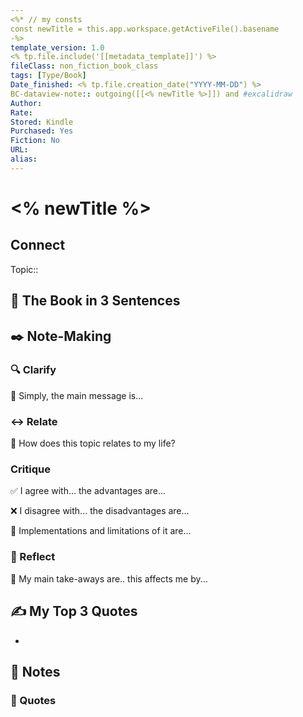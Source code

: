 ```yaml
---
<%* // my consts
const newTitle = this.app.workspace.getActiveFile().basename
-%>
template_version: 1.0
<% tp.file.include('[[metadata_template]]') %>
fileClass: non_fiction_book_class
tags: [Type/Book]
Date_finished: <% tp.file.creation_date("YYYY-MM-DD") %>
BC-dataview-note:: outgoing([[<% newTitle %>]]) and #excalidraw
Author: 
Rate: 
Stored: Kindle
Purchased: Yes
Fiction: No
URL:
alias:
---
```


# <% newTitle %>

## Connect

Topic::

## 🚀 The Book in 3 Sentences


## ✒️ Note-Making

### 🔍 Clarify

💭 Simply, the main message is...


### ↔️ Relate

💭 How does this topic relates to my life?


### Critique

✅ I agree with... the advantages are...


❌ I disagree with... the disadvantages are...


💭 Implementations and limitations of it are...


### 🤔 Reflect

💭 My main take-aways are.. this affects me by...


## ✍️ My Top 3 Quotes

- 

## 📒 Notes


### 💬 Quotes

